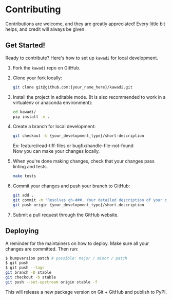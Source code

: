# Contributing

Contributions are welcome, and they are greatly appreciated! Every little bit
helps, and credit will always be given.

## Get Started!
Ready to contribute? Here's how to set up `kawadi` for local development.

1. Fork the `kawadi` repo on GitHub.

2. Clone your fork locally:

    ```bash
    git clone git@github.com:{your_name_here}/kawadi.git
    ```

3. Install the project in editable mode. (It is also recommended to work in a virtualenv or anaconda environment):

    ```bash
    cd kawadi/
    pip install -e .
    ```

4. Create a branch for local development:

    ```bash
    git checkout -b {your_development_type}/short-description
    ```

    Ex: feature/read-tiff-files or bugfix/handle-file-not-found<br>
    Now you can make your changes locally.

5. When you're done making changes, check that your changes pass linting and tests.

    ```bash
    make tests
    ```

6. Commit your changes and push your branch to GitHub:

    ```bash
    git add .
    git commit -m "Resolves gh-###. Your detailed description of your changes."
    git push origin {your_development_type}/short-description
    ```

7. Submit a pull request through the GitHub website.

## Deploying

A reminder for the maintainers on how to deploy.
Make sure all your changes are committed.
Then run:

```bash
$ bumpversion patch # possible: major / minor / patch
$ git push
$ git push --tags
git branch -D stable
git checkout -b stable
git push --set-upstream origin stable -f
```

This will release a new package version on Git + GitHub and publish to PyPI.
